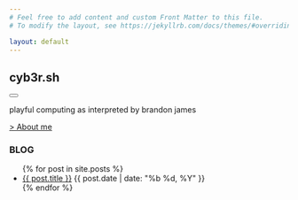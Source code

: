 ```yaml
---
# Feel free to add content and custom Front Matter to this file.
# To modify the layout, see https://jekyllrb.com/docs/themes/#overriding-theme-defaults

layout: default
---
```



<section id="intro">
    <div class="flex-row-between">
        <h1>cyb3r.sh</h1>
        <button id="theme-toggle" onclick="modeSwitcher()">
            <div></div>
        </button>
    </div>
    <div class="bio" style="margin-bottom: 1rem;">
    <p>
      playful computing as interpreted by brandon james
    </p>
    <p>
	<a href="{{ site.url }}{{ site.baseurl }}/about/">> About me</a>
    </p>
    </div>
</section>
<section class="posts" style="margin-top: 1rem;">
    <h3>BLOG</h3>
    <ul>
        {% for post in site.posts %}
        <li>
            <a href="{{ site.baseurl }}{{ post.url }}">{{ post.title }}</a>
            <time datetime="{{ post.date | date_to_xmlschema }}">{{ post.date | date: "%b %d, %Y" }}</time></li>
        {% endfor %}
    </ul>
